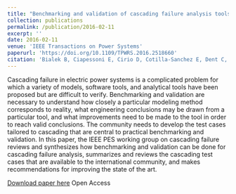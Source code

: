 ```yaml
---
title: "Benchmarking and validation of cascading failure analysis tools"
collection: publications
permalink: /publication/2016-02-11
excerpt: ''
date: 2016-02-11
venue: 'IEEE Transactions on Power Systems'
paperurl: 'https://doi.org/10.1109/TPWRS.2016.2518660'
citation: 'Bialek B, Ciapessoni E, Cirio D, Cotilla-Sanchez E, Dent C, Dobson I, Henneaux P, Hines P, Jardim J, Miller S, Panteli M, Papic M, Pitto A, Quiros-Tortos J, Wu D. &quot;Benchmarking and validation of cascading failure analysis tools.&quot; <i>IEEE Transactions on Power Systems</i>. 31(6):4887-4900 (2016)'
---
```


Cascading failure in electric power systems is a complicated problem for which a variety of models, software tools, and analytical tools have been proposed but are difficult to verify. Benchmarking and validation are necessary to understand how closely a particular modeling method corresponds to reality, what engineering conclusions may be drawn from a particular tool, and what improvements need to be made to the tool in order to reach valid conclusions. The community needs to develop the test cases tailored to cascading that are central to practical benchmarking and validation. In this paper, the IEEE PES working group on cascading failure reviews and synthesizes how benchmarking and validation can be done for cascading failure analysis, summarizes and reviews the cascading test cases that are available to the international community, and makes recommendations for improving the state of the art.

[Download paper here](https://doi.org/10.1109/TPWRS.2016.2518660)
Open Access
